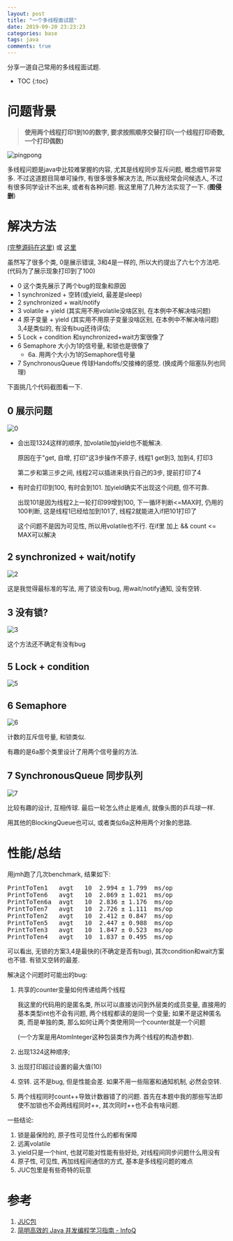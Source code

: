 ```yaml
---
layout: post
title: "一个多线程面试题"
date: 2019-09-20 23:23:23
categories: base
tags: java
comments: true
---
```


分享一道自己常用的多线程面试题.

* TOC
{:toc}

# 问题背景

> **使用两个线程打印1到10的数字, 要求按照顺序交替打印(一个线程打印奇数, 一个打印偶数)**

![pingpong](/resources/threadprint10/pingpong.gif)

多线程问题是java中比较难掌握的内容, 尤其是线程同步互斥问题, 概念细节非常多. 
不过这道题目简单可操作, 有很多很多解决方法, 所以我经常会问候选人, 不过有很多同学设计不出来, 或者有各种问题. 我这里用了几种方法实现了一下. (**图侵删**)

# 解决方法


[(完整源码在这里)](/resources/threadprint10/thread1To10.tgz) 或 [这里](https://gitee.com/tianzhipeng/CodeAccumulate/tree/master/src/main/java/cn/pugle/mianshi/thread1To10)

虽然写了很多个类, 0是展示错误, 3和4是一样的, 所以大约提出了六七个方法吧. (代码为了展示现象打印到了100)

- 0 这个类先展示了两个bug的现象和原因
- 1  synchronized + 空转(或yield, 最差是sleep)
- 2 synchronized + wait/notify
- 3 volatile + yield (其实用不用volatile没啥区别, 在本例中不解决啥问题)
- 4 原子变量 + yield (其实用不用原子变量没啥区别, 在本例中不解决啥问题) 3,4是类似的, 有没有bug还待评估;
- 5 Lock + condition 和synchronized+wait方案很像了
- 6 Semaphore 大小为1的信号量, 和锁也是很像了
    - 6a. 用两个大小为1的Semaphore信号量
- 7 SynchronousQueue 传球Handoffs/交接棒的感觉. (换成两个阻塞队列也同理)

下面挑几个代码截图看一下.
## 0 展示问题
![0](/resources/threadprint10/0.png)

- 会出现1324这样的顺序, 加volatile加yield也不能解决.

  原因在于"get, 自增, 打印"这3步操作不原子, 线程1 get到3, 加到4, 打印3

  第二步和第三步之间, 线程2可以插进来执行自己的3步, 提前打印了4

- 有时会打印到100, 有时会到101. 加yield确实不出现这个问题, 但不可靠.

  出现101是因为线程2上一轮打印99增到100, 下一循环判断<=MAX时, 仍用的100判断, 这是线程1已经给加到101了, 线程2就能进入if把101打印了

  这个问题不是因为可见性, 所以用volatile也不行. 在if里 加上 && count <= MAX可以解决

## 2 synchronized + wait/notify
![2](/resources/threadprint10/2.png)

这是我觉得最标准的写法, 用了锁没有bug, 用wait/notify通知, 没有空转.
## 3 没有锁?
![3](/resources/threadprint10/3.png)

这个方法还不确定有没有bug
## 5 Lock + condition
![5](/resources/threadprint10/5.png)
## 6 Semaphore
![6](/resources/threadprint10/6.png)

计数的互斥信号量, 和锁类似.

有趣的是6a那个类里设计了用两个信号量的方法.
## 7 SynchronousQueue 同步队列
![7](/resources/threadprint10/7.png)

比较有趣的设计, 互相传球. 最后一轮怎么终止是难点, 就像头图的乒乓球一样.

用其他的BlockingQueue也可以, 或者类似6a这种用两个对象的思路.

# 性能/总结

用jmh跑了几次benchmark, 结果如下:

<pre>
PrintToTen1   avgt   10  2.994 ± 1.799  ms/op
PrintToTen6   avgt   10  2.869 ± 1.021  ms/op
PrintToTen6a  avgt   10  2.836 ± 1.176  ms/op
PrintToTen7   avgt   10  2.726 ± 1.111  ms/op
PrintToTen2   avgt   10  2.412 ± 0.847  ms/op
PrintToTen5   avgt   10  2.447 ± 0.988  ms/op
PrintToTen3   avgt   10  1.847 ± 0.523  ms/op
PrintToTen4   avgt   10  1.837 ± 0.495  ms/op
</pre>

可以看出, 无锁的方案3,4是最快的(不确定是否有bug), 其次condition和wait方案也不错. 有锁又空转的最差.

解决这个问题时可能出的bug:
1. 共享的counter变量如何传递给两个线程

    我这里的代码用的是匿名类, 所以可以直接访问到外层类的成员变量, 直接用的基本类型int也不会有问题, 两个线程都读的是同一个变量; 如果不是这种匿名类, 而是单独的类, 那么如何让两个类使用同一个counter就是一个问题
    
    (一个方案是用AtomInteger这种包装类作为两个线程的构造参数).
2. 出现1324这种顺序;
3. 出现打印超过设置的最大值(10)
4. 空转. 这不是bug, 但是性能会差. 如果不用一些阻塞和通知机制, 必然会空转.
5. 两个线程同时count++导致计数器错了的问题. 首先在本题中我的那些写法即使不加锁也不会两线程同时++, 其次同时++也不会有啥问题.


一些结论:
1. 锁是最保险的, 原子性可见性什么的都有保障
2. 远离volatile
3. yield只是一个hint, 也就可能对性能有些好处, 对线程间同步问题什么用没有
4. 原子性, 可见性, 再加线程间通信的方式, 基本是多线程问题的难点
5. JUC包里是有些奇特的玩意


# 参考
1. [JUC包](https://docs.oracle.com/javase/8/docs/api/java/util/concurrent/package-summary.html)
2. [简明高效的 Java 并发编程学习指南 - InfoQ](https://www.infoq.cn/article/1ggzj_oFl8wuJFwVG9et)